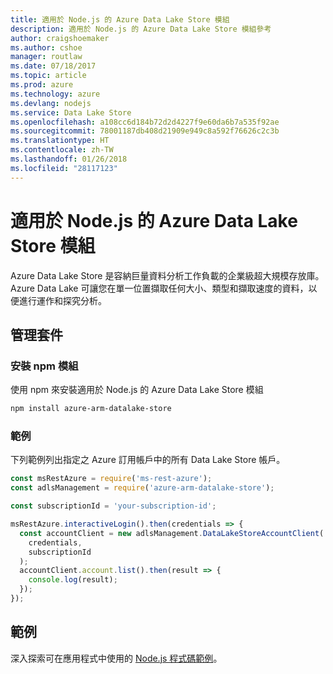 ```yaml
---
title: 適用於 Node.js 的 Azure Data Lake Store 模組
description: 適用於 Node.js 的 Azure Data Lake Store 模組參考
author: craigshoemaker
ms.author: cshoe
manager: routlaw
ms.date: 07/18/2017
ms.topic: article
ms.prod: azure
ms.technology: azure
ms.devlang: nodejs
ms.service: Data Lake Store
ms.openlocfilehash: a108cc6d184b72d2d4227f9e60da6b7a535f92ae
ms.sourcegitcommit: 78001187db408d21909e949c8a592f76626c2c3b
ms.translationtype: HT
ms.contentlocale: zh-TW
ms.lasthandoff: 01/26/2018
ms.locfileid: "28117123"
---
```

# <a name="azure-data-lake-store-modules-for-nodejs"></a>適用於 Node.js 的 Azure Data Lake Store 模組

Azure Data Lake Store 是容納巨量資料分析工作負載的企業級超大規模存放庫。 Azure Data Lake 可讓您在單一位置擷取任何大小、類型和擷取速度的資料，以便進行運作和探究分析。

## <a name="management-package"></a>管理套件

### <a name="install-the-npm-module"></a>安裝 npm 模組

使用 npm 來安裝適用於 Node.js 的 Azure Data Lake Store 模組

```bash
npm install azure-arm-datalake-store
```

### <a name="example"></a>範例

下列範例列出指定之 Azure 訂用帳戶中的所有 Data Lake Store 帳戶。

```javascript
const msRestAzure = require('ms-rest-azure');
const adlsManagement = require('azure-arm-datalake-store');

const subscriptionId = 'your-subscription-id';

msRestAzure.interactiveLogin().then(credentials => {
  const accountClient = new adlsManagement.DataLakeStoreAccountClient(
    credentials,
    subscriptionId
  );
  accountClient.account.list().then(result => {
    console.log(result);
  });
});
```

## <a name="samples"></a>範例

深入探索可在應用程式中使用的 [Node.js 程式碼範例](https://azure.microsoft.com/resources/samples/?platform=nodejs)。
